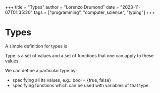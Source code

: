 +++
title = "Types"
author = "Lorenzo Drumond"
date = "2023-11-07T01:35:20"
tags = ["programming",  "computer_science",  "typing"]
+++


# Types

A simple definition for types is

Type is a set of values and a set of functions that one can apply to these values.

We can define a particular type by:
- specifying all its values, e.g.: bool = {true, false}
- specifying functions which can be used with variables of that type.
